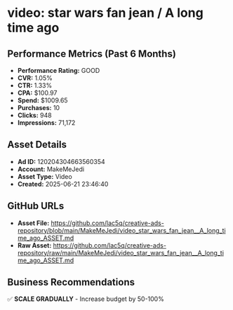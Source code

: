 # video: star wars fan jean / A long time ago

## Performance Metrics (Past 6 Months)
- **Performance Rating:** GOOD
- **CVR:** 1.05%
- **CTR:** 1.33%
- **CPA:** $100.97
- **Spend:** $1009.65
- **Purchases:** 10
- **Clicks:** 948
- **Impressions:** 71,172

## Asset Details
- **Ad ID:** 120204304663560354
- **Account:** MakeMeJedi
- **Asset Type:** Video
- **Created:** 2025-06-21 23:46:40

## GitHub URLs
- **Asset File:** https://github.com/lac5q/creative-ads-repository/blob/main/MakeMeJedi/video_star_wars_fan_jean__A_long_time_ago_ASSET.md
- **Raw Asset:** https://github.com/lac5q/creative-ads-repository/raw/main/MakeMeJedi/video_star_wars_fan_jean__A_long_time_ago_ASSET.md

## Business Recommendations
✅ **SCALE GRADUALLY** - Increase budget by 50-100%